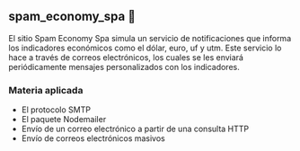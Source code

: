 ## spam_economy_spa :e-mail:
El sitio Spam Economy Spa simula un servicio de notificaciones que informa los indicadores económicos como el dólar, euro, uf y utm. Este servicio lo hace a través 
de correos electrónicos, los cuales se les enviará periódicamente mensajes personalizados con los indicadores.

### Materia aplicada
- El protocolo SMTP
- El paquete Nodemailer
- Envío de un correo electrónico a partir de una consulta HTTP
- Envío de correos electrónicos masivos
